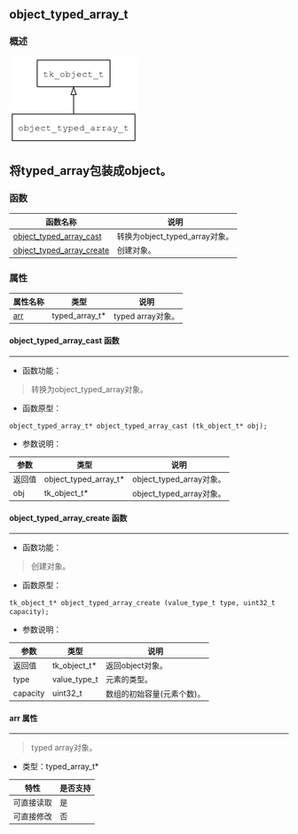 ## object\_typed\_array\_t
### 概述
![image](images/object_typed_array_t_0.png)

将typed_array包装成object。
----------------------------------
### 函数
<p id="object_typed_array_t_methods">

| 函数名称 | 说明 | 
| -------- | ------------ | 
| <a href="#object_typed_array_t_object_typed_array_cast">object\_typed\_array\_cast</a> | 转换为object_typed_array对象。 |
| <a href="#object_typed_array_t_object_typed_array_create">object\_typed\_array\_create</a> | 创建对象。 |
### 属性
<p id="object_typed_array_t_properties">

| 属性名称 | 类型 | 说明 | 
| -------- | ----- | ------------ | 
| <a href="#object_typed_array_t_arr">arr</a> | typed\_array\_t* | typed array对象。 |
#### object\_typed\_array\_cast 函数
-----------------------

* 函数功能：

> <p id="object_typed_array_t_object_typed_array_cast">转换为object_typed_array对象。

* 函数原型：

```
object_typed_array_t* object_typed_array_cast (tk_object_t* obj);
```

* 参数说明：

| 参数 | 类型 | 说明 |
| -------- | ----- | --------- |
| 返回值 | object\_typed\_array\_t* | object\_typed\_array对象。 |
| obj | tk\_object\_t* | object\_typed\_array对象。 |
#### object\_typed\_array\_create 函数
-----------------------

* 函数功能：

> <p id="object_typed_array_t_object_typed_array_create">创建对象。

* 函数原型：

```
tk_object_t* object_typed_array_create (value_type_t type, uint32_t capacity);
```

* 参数说明：

| 参数 | 类型 | 说明 |
| -------- | ----- | --------- |
| 返回值 | tk\_object\_t* | 返回object对象。 |
| type | value\_type\_t | 元素的类型。 |
| capacity | uint32\_t | 数组的初始容量(元素个数)。 |
#### arr 属性
-----------------------
> <p id="object_typed_array_t_arr">typed array对象。

* 类型：typed\_array\_t*

| 特性 | 是否支持 |
| -------- | ----- |
| 可直接读取 | 是 |
| 可直接修改 | 否 |
